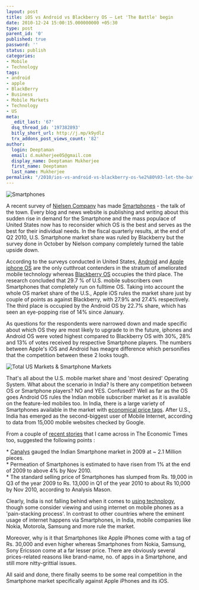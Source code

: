 ```yaml
---
layout: post
title: iOS vs Android vs Blackberry OS – Let 'The Battle' begin
date: 2010-12-24 15:00:15.000000000 +05:30
type: post
parent_id: '0'
published: true
password: ''
status: publish
categories:
- Mobile
- Technology
tags:
- android
- apple
- BlackBerry
- Business
- Mobile Markets
- Technology
- US
meta:
  _edit_last: '67'
  dsq_thread_id: '197382893'
  bitly_short_url: http://j.mp/k9ydlz
  trx_addons_post_views_count: '82'
author:
  login: Deeptaman
  email: d.mukherjee05@gmail.com
  display_name: Deeptaman Mukherjee
  first_name: Deeptaman
  last_name: Mukherjee
permalink: "/2010/ios-vs-android-vs-blackberry-os-%e2%80%93-let-the-battle-begin/"
---
```

<p><img src="/static/2010/12/smartphones.jpg" alt="Smartphones" class="alignright" /></p>
<p>A recent survey of <a href="http://www.nielsen.com/content/corporate/global/en.html">Nielsen Company</a> has made <a href="http://en.wikipedia.org/wiki/Smartphone">Smartphones</a> - the talk of the town. Every blog and news website is publishing and writing about this sudden rise in demand for the Smartphone and the mass populace of United States now has to reconsider which OS is the best and serves as the best for their individual needs. In the fiscal quarterly results, at the end of Q2 2010, U.S. Smartphone market share was ruled by Blackberry but the survey done in October by Nielson company completely turned the table upside down.</p>
<p>According to the surveys conducted in United States, <a href="http://www.android.com/">Android</a> and <a href="http://en.wikipedia.org/wiki/IOS_(Apple)">Apple iphone OS</a> are the only cutthroat contenders in the stratum of ameliorated mobile technology whereas <a href="http://en.wikipedia.org/wiki/BlackBerry_OS">Blackberry OS</a> occupies the third place. The research concluded that 29.7 % of U.S. mobile subscribers own Smartphones that completely run on fulltime OS. Taking into account the whole OS market share of the U.S., Apple iOS rules the market share just by couple of points as against Blackberry, with 27.9% and 27.4% respectively. The third place is occupied by the Android OS by 22.7% share, which has seen an eye-popping rise of 14% since January.</p>

<p>As questions for the respondents were narrowed down and made specific about which OS they are most likely to upgrade to in the future, iphones and Android OS were voted highest compared to Blackberry OS with 30%, 28% and 13% of votes received by respective Smartphone players. The numbers between Apple's iOS and Android has meagre difference which personifies that the competition between these 2 looks tough.</p>
<p><img src="/static/2010/12/us-mobile-market-oct2010.jpg" alt="Total US Markets & Smartphone Markets" class="alignright" /></p>
<p>That's all about the U.S. mobile market share and 'most desired' Operating System. What about the scenario in India? Is there any competition between OS or Smartphone players? NO and YES. Confused!? Well as far as the OS goes Android OS rules the Indian mobile subscriber market as it is available on the feature-led mobiles too. In India, there is a large variety of Smartphones available in the market with <a href="http://economictimes.indiatimes.com/tech/hardware/Smartphones-prices-almost-halved-in-1-year/articleshow/6979223.cms">economical price tags</a>. After U.S., India has emerged as the second-biggest user of Mobile Internet, according to data from 15,000 mobile websites checked by Google. </p>
<p>From a couple of <a href="http://economictimes.indiatimes.com/tech/hardware/Smartphones-prices-almost-halved-in-1-year/articleshow/6979223.cms">recent stories</a> that I came across in The Economic Times too, suggested the following points :</p>
<p>* <a href="http://www.canalys.com/">Canalys</a> gauged the Indian Smartphone market in 2009 at ~ 2.1 Million pieces.<br />
* Permeation of Smartphones is estimated to have risen from 1% at the end of 2009 to above 4% by Nov 2010.<br />
* The standard selling price of Smartphones has slumped from Rs. 19,000 in Q3 of the year 2009 to Rs. 13,000 in Q1 of the year 2010 to about Rs 10,000 by Nov 2010, according to Analysis Mason.</p>
<p>Clearly, India is not falling behind when it comes to <a href="http://economictimes.indiatimes.com/news/news-by-industry/telecom/Nokia-expects-3G-to-double-smartphone-market-share-in-India/articleshow/6584175.cms">using technology</a>, though some consider viewing and using  internet on mobile phones as a 'pain-stacking process'. In contrast to other countries where the eminent usage of internet happens via Smartphones, in India, mobile companies like Nokia, Motorola, Samsung and more rule the market.</p>
<p>Moreover, why is it that Smartphones like Apple iPhones come with a tag of Rs. 30,000 and even higher whereas Smartphones from Nokia, Samsung, Sony Ericsson come at a far lesser price. There are obviously several prices-related reasons like brand-name, no. of apps in a Smartphone, and still more nitty-grittial issues. </p>
<p>All said and done, there finally seems to be some real competition in the Smartphone market specifically against Apple iPhones and its iOS.</p>
